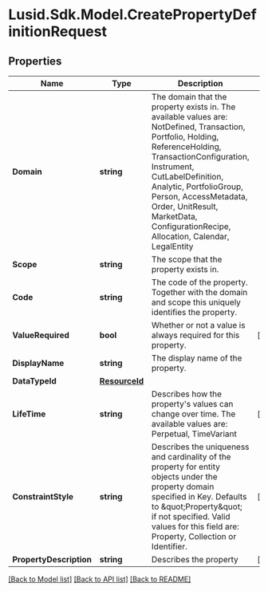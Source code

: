 # Lusid.Sdk.Model.CreatePropertyDefinitionRequest

## Properties

Name | Type | Description | Notes
------------ | ------------- | ------------- | -------------
**Domain** | **string** | The domain that the property exists in. The available values are: NotDefined, Transaction, Portfolio, Holding, ReferenceHolding, TransactionConfiguration, Instrument, CutLabelDefinition, Analytic, PortfolioGroup, Person, AccessMetadata, Order, UnitResult, MarketData, ConfigurationRecipe, Allocation, Calendar, LegalEntity | 
**Scope** | **string** | The scope that the property exists in. | 
**Code** | **string** | The code of the property. Together with the domain and scope this uniquely identifies the property. | 
**ValueRequired** | **bool** | Whether or not a value is always required for this property. | [optional] 
**DisplayName** | **string** | The display name of the property. | 
**DataTypeId** | [**ResourceId**](ResourceId.md) |  | 
**LifeTime** | **string** | Describes how the property&#39;s values can change over time. The available values are: Perpetual, TimeVariant | [optional] 
**ConstraintStyle** | **string** | Describes the uniqueness and cardinality of the property for entity objects under the property domain specified in Key. Defaults to \&quot;Property\&quot; if not specified. Valid values for this field are: Property, Collection or Identifier. | [optional] 
**PropertyDescription** | **string** | Describes the property | [optional] 

[[Back to Model list]](../README.md#documentation-for-models) [[Back to API list]](../README.md#documentation-for-api-endpoints) [[Back to README]](../README.md)

